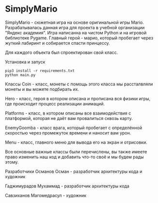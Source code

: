 # SimplyMario
SimplyMario - сюжетная игра на основе оригинальной игры Mario. Разрабатывалась данная игра для проекта в учебной организации "Яндекс академия". Игра написанна на чистом Python и на игровой библиотеке Pygame. Главный герой - марио, который пробегает через жуткий лабиринт и собирается спасти принцессу.

Для каждого объекта был спроектирован свой класс.

Установка и запуск
```
pip3 install -r requirements.txt
python main.py
```

Классы
Coin - класс, монеты с помощь этого класса мы рассталвляли монеты и вы можете подбирать их.

Hero - класс, героя в котором описана и прописана вся физики игры, где происходит процесс реализации анимаций.

Platforms - класс, в котором описаны все взаимодействия с платформой, которая не даёт вам провалиться сквозь карту.

EnemyGoomba - класс врага, который пробегает с определённой скоростью через промежуток времени и наносит вам урон.

Menu - класс, главного меню для вывода его на экран и отрисовки.

Все основные важные классы были перечислены, вы также имеете право изменить наш код и добавить что-то своё и мы будем рады этому.

Разработчики
Османов Осман - разработчик архитектуры кода и художник

Гаджимурадов Мухаммад - разработчик архитектуры кода

Савзиханов Магомедрасул - художник
